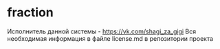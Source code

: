 # fraction
Исполнитель данной системы - https://vk.com/shagi_za_gigi
Вся необходимая информация в файле license.md в репозитории проекта
